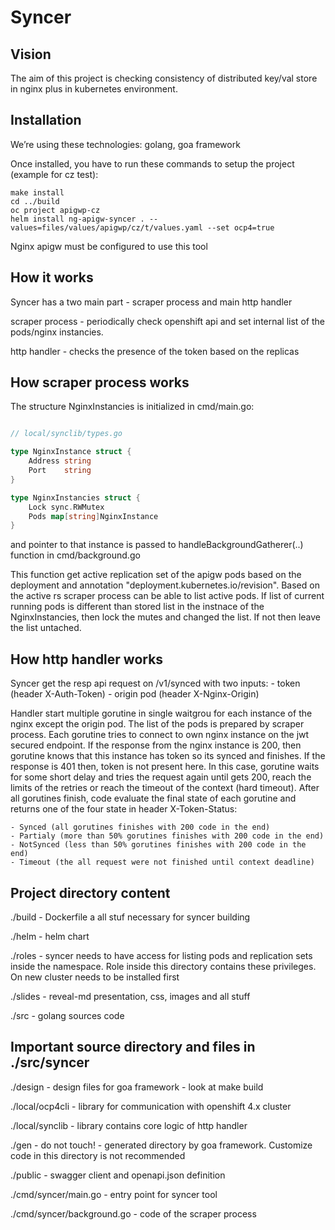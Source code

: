# Syncer

## Vision

The aim of this project is checking consistency of distributed key/val store in nginx plus in kubernetes environment.


## Installation

We’re using these technologies: golang, goa framework

Once installed, you have to run these commands to setup the project (example for cz test):

```shell
make install
cd ../build
oc project apigwp-cz
helm install ng-apigw-syncer . --values=files/values/apigwp/cz/t/values.yaml --set ocp4=true
```

Nginx apigw must be configured to use this tool


## How it works

Syncer has a two main part - scraper process and main http handler

scraper process - periodically check openshift api and set internal list of the pods/nginx instancies.

http handler - checks the presence of the token based on the replicas


## How scraper process works

The structure NginxInstancies is initialized in cmd/main.go:

```go 

// local/synclib/types.go

type NginxInstance struct {
	Address string
	Port    string
}

type NginxInstancies struct {
	Lock sync.RWMutex
	Pods map[string]NginxInstance
}
```

and pointer to that instance is passed to handleBackgroundGatherer(..) function in cmd/background.go

This function get active replication set of the apigw pods based on the deployment and annotation "deployment.kubernetes.io/revision". Based on the active rs scraper
process can be able to list active pods. If list of current running pods is different than stored list in the instnace of the NginxInstancies, then lock the mutes and
changed the list. If not then leave the list untached.


## How http handler works 

Syncer get the resp api request on /v1/synced with two inputs:
    - token (header X-Auth-Token)
    - origin pod (header X-Nginx-Origin)

Handler start multiple gorutine in single waitgrou for each instance of the nginx except the origin pod. The list of the pods is prepared by scraper process.
Each gorutine tries to connect to own nginx instance on the jwt secured endpoint. If the response from the nginx instance is 200, then gorutine knows that this
instance has token so its synced and finishes. If the response is 401 then, token is not present here. In this case, gorutine waits for some short delay and tries
the request again until gets 200, reach the limits of the retries or reach the timeout of the context (hard timeout). After all gorutines finish, code evaluate
the final state of each gorutine and returns one of the four state in header X-Token-Status:

    - Synced (all gorutines finishes with 200 code in the end)
    - Partialy (more than 50% gorutines finishes with 200 code in the end)
    - NotSynced (less than 50% gorutines finishes with 200 code in the end)
    - Timeout (the all request were not finished until context deadline)


## Project directory content

./build - Dockerfile a all stuf necessary for syncer building

./helm - helm chart

./roles - syncer needs to have access for listing pods and replication sets inside the namespace. Role inside this directory contains these privileges. On new cluster needs to be installed first

./slides - reveal-md presentation, css, images and all stuff

./src - golang sources code


## Important source directory and files in ./src/syncer

./design - design files for goa framework - look at make build

./local/ocp4cli - library for communication with openshift 4.x cluster

./local/synclib - library contains core logic of http handler

./gen - do not touch! - generated directory by goa framework. Customize code in this directory is not recommended

./public - swagger client and openapi.json definition

./cmd/syncer/main.go - entry point for syncer tool

./cmd/syncer/background.go - code of the scraper process